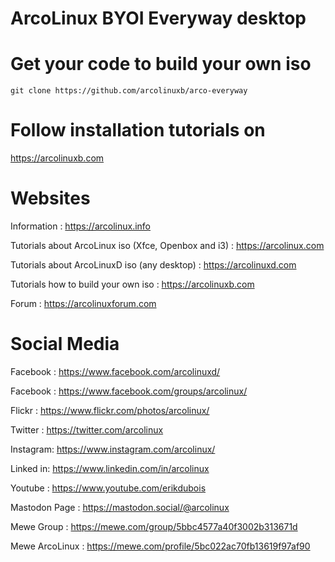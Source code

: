 # ArcoLinux BYOI Everyway desktop

# Get your code to build your own iso

	git clone https://github.com/arcolinuxb/arco-everyway

# Follow installation tutorials on

https://arcolinuxb.com

# Websites

Information : https://arcolinux.info

Tutorials about ArcoLinux iso (Xfce, Openbox and i3) : https://arcolinux.com

Tutorials about ArcoLinuxD iso (any desktop) : https://arcolinuxd.com

Tutorials how to build your own iso : https://arcolinuxb.com

Forum : https://arcolinuxforum.com


# Social Media

Facebook : https://www.facebook.com/arcolinuxd/

Facebook : https://www.facebook.com/groups/arcolinux/

Flickr   : https://www.flickr.com/photos/arcolinux/

Twitter  : https://twitter.com/arcolinux

Instagram: https://www.instagram.com/arcolinux/

Linked in: https://www.linkedin.com/in/arcolinux

Youtube  : https://www.youtube.com/erikdubois

Mastodon Page : https://mastodon.social/@arcolinux

Mewe Group : https://mewe.com/group/5bbc4577a40f3002b313671d

Mewe ArcoLinux : https://mewe.com/profile/5bc022ac70fb13619f97af90
